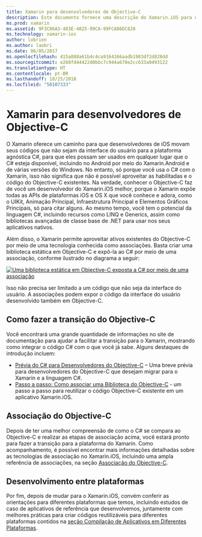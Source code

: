 ```yaml
---
title: Xamarin para desenvolvedores de Objective-C
description: Este documento fornece uma descrição do Xamarin.iOS para desenvolvedores do Objective-C. Ele tem links para guias que descrevem como fazer a transição para o C# partindo do Objective-C, como associar uma biblioteca do Objective-C para uso em C# e como criar um aplicativo móvel multiplataforma.
ms.prod: xamarin
ms.assetid: 9F3C86A3-403E-4025-99CA-99FCA86DC828
ms.technology: xamarin-ios
author: lobrien
ms.author: laobri
ms.date: 06/05/2017
ms.openlocfilehash: 415a888a61b4c4ca9164166aadb1983df2d828dd
ms.sourcegitcommit: e268fd44422d0bbc7c944a678e2cc633a0493122
ms.translationtype: HT
ms.contentlocale: pt-BR
ms.lasthandoff: 10/25/2018
ms.locfileid: "50107333"
---
```

# <a name="xamarin-for-objective-c-developers"></a>Xamarin para desenvolvedores de Objective-C

O Xamarin oferece um caminho para que desenvolvedores de iOS movam seus códigos que não sejam da interface do usuário para a plataforma agnóstica C#, para que eles possam ser usados em qualquer lugar que o C# esteja disponível, incluindo no Android por meio do Xamarin.Android e de várias versões do Windows. No entanto, só porque você usa o C# com o Xamarin, isso não significa que não é possível aproveitar as habilitadas e o código do Objective-C existentes. Na verdade, conhecer o Objective-C faz de você um desenvolvedor do Xamarin.iOS melhor, porque o Xamarin expõe todas as APIs de plataformas iOS e OS X que você conhece e adora, como o UIKit, Animação Principal, Infraestrutura Principal e Elementos Gráficos Principais, só para citar alguns. Ao mesmo tempo, você tem o potencial da linguagem C#, incluindo recursos como LINQ e Generics, assim como bibliotecas avançadas de classe base de .NET para usar nos seus aplicativos nativos.

Além disso, o Xamarin permite aproveitar ativos existentes do Objective-C por meio de uma tecnologia conhecida como associações. Basta criar uma biblioteca estática em Objective-C e expô-la ao C# por meio de uma associação, conforme ilustrado no diagrama a seguir:

 [![](images/01-bindings.png "Uma biblioteca estática em Objective-C exposta a C# por meio de uma associação")](images/01-bindings.png#lightbox)

Isso não precisa ser limitado a um código que não seja da interface do usuário. A associações podem expor o código da interface do usuário desenvolvido também em Objective-C.

## <a name="transitioning-from-objective-c"></a>Como fazer a transição do Objective-C

Você encontrará uma grande quantidade de informações no site de documentação para ajudar a facilitar a transição para o Xamarin, mostrando como integrar o código C# com o que você já sabe. Alguns destaques de introdução incluem:

-   [Prévia do C# para Desenvolvedores do Objective-C](primer.md) – Uma breve prévia para desenvolvedores do Objective-C que desejam migrar para o Xamarin e a linguagem C#. 
-   [Passo a passo: Como associar uma Biblioteca do Objective-C](~/ios/platform/binding-objective-c/walkthrough.md) - um passo a passo para reutilizar o código Objective-C existente em um aplicativo Xamarin.iOS. 


## <a name="binding-objective-c"></a>Associação do Objective-C

Depois de ter uma melhor compreensão de como o C# se compara ao Objective-C e realizar as etapas de associação acima, você estará pronto para fazer a transição para a plataforma do Xamarin. Como acompanhamento, é possível encontrar mais informações detalhadas sobre as tecnologias de associação no Xamarin.iOS, incluindo uma ampla referência de associações, na seção [Associação do Objective-C](~/ios/platform/binding-objective-c/index.md).

## <a name="cross-platform-development"></a>Desenvolvimento entre plataformas

Por fim, depois de mudar para o Xamarin.iOS, convém conferir as orientações para diferentes plataformas que temos, incluindo estudos de caso de aplicativos de referência que desenvolvemos, juntamente com melhores práticas para criar códigos reutilizáveis para diferentes plataformas contidos na [seção Compilação de Aplicativos em Diferentes Plataformas](~/cross-platform/app-fundamentals/building-cross-platform-applications/index.md).
